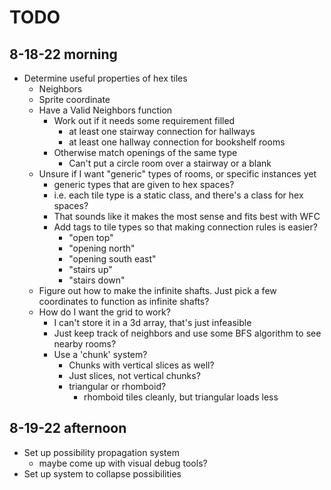 # TODO

## 8-18-22 morning
* Determine useful properties of hex tiles
    * Neighbors
    * Sprite coordinate
    * Have a Valid Neighbors function
        * Work out if it needs some requirement filled
            * at least one stairway connection for hallways
            * at least one hallway connection for bookshelf rooms
        * Otherwise match openings of the same type
            * Can't put a circle room over a stairway or a blank
    * Unsure if I want "generic" types of rooms, or specific instances yet
        * generic types that are given to hex spaces?
        * i.e. each tile type is a static class, and there's a class for hex spaces?
        * That sounds like it makes the most sense and fits best with WFC
        * Add tags to tile types so that making connection rules is easier?
            * "open top"
            * "opening north"
            * "opening south east"
            * "stairs up"
            * "stairs down"
    * Figure out how to make the infinite shafts. Just pick a few coordinates to function as infinite shafts?
    * How do I want the grid to work?
        * I can't store it in a 3d array, that's just infeasible
        * Just keep track of neighbors and use some BFS algorithm to see nearby rooms?
        * Use a 'chunk' system?
            * Chunks with vertical slices as well?
            * Just slices, not vertical chunks?
            * triangular or rhomboid?
                * rhomboid tiles cleanly, but triangular loads less

## 8-19-22 afternoon
* Set up possibility propagation system
    * maybe come up with visual debug tools?
* Set up system to collapse possibilities
